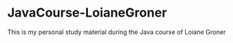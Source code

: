 # JavaCourse-LoianeGroner
This is my personal study material during the Java course of Loiane Groner
